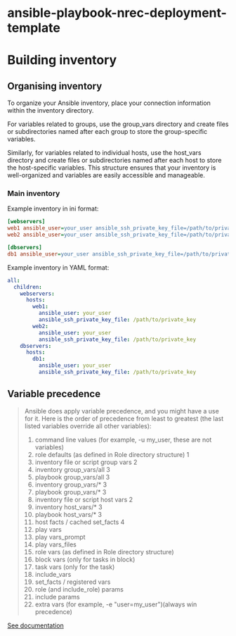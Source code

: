 # ansible-playbook-nrec-deployment-template


# Building inventory

## Organising inventory

To organize your Ansible inventory, place your connection information within the inventory directory. 

For variables related to groups, use the group_vars directory and create files or subdirectories named after each group to store the group-specific variables. 

Similarly, for variables related to individual hosts, use the host_vars directory and create files or subdirectories named after each host to store the host-specific variables. This structure ensures that your inventory is well-organized and variables are easily accessible and manageable.


### Main inventory

Example inventory in ini format:

```ini
[webservers]
web1 ansible_user=your_user ansible_ssh_private_key_file=/path/to/private_key
web2 ansible_user=your_user ansible_ssh_private_key_file=/path/to/private_key

[dbservers]
db1 ansible_user=your_user ansible_ssh_private_key_file=/path/to/private_key
```

Example inventory in YAML format:

```yaml
all:
  children:
    webservers:
      hosts:
        web1:
          ansible_user: your_user
          ansible_ssh_private_key_file: /path/to/private_key
        web2:
          ansible_user: your_user
          ansible_ssh_private_key_file: /path/to/private_key
    dbservers:
      hosts:
        db1:
          ansible_user: your_user
          ansible_ssh_private_key_file: /path/to/private_key
```

## Variable precedence

> Ansible does apply variable precedence, and you might have a use for it. Here is the order of precedence from least to greatest (the last listed variables override all other variables):
>
> 1. command line values (for example, -u my_user, these are not variables)
> 2. role defaults (as defined in Role directory structure) 1
> 3. inventory file or script group vars 2
> 4. inventory group_vars/all 3
> 5. playbook group_vars/all 3
> 6. inventory group_vars/* 3
> 7. playbook group_vars/* 3
> 8. inventory file or script host vars 2
> 9. inventory host_vars/* 3
> 10. playbook host_vars/* 3
> 11. host facts / cached set_facts 4
> 12. play vars
> 13. play vars_prompt
> 14. play vars_files
> 15. role vars (as defined in Role directory structure)
> 16. block vars (only for tasks in block)
> 17. task vars (only for the task)
> 18. include_vars
> 19. set_facts / registered vars
> 20. role (and include_role) params
> 21. include params
> 22. extra vars (for example, -e "user=my_user")(always win precedence)

[See documentation](https://docs.ansible.com/ansible/latest/playbook_guide/playbooks_variables.html#ansible-variable-precedence)